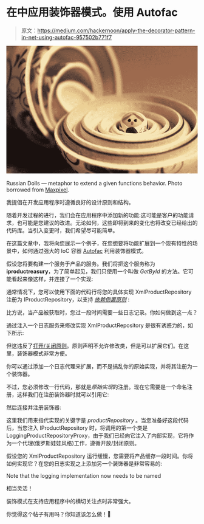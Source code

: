 # 在中应用装饰器模式。使用 Autofac

> 原文：<https://medium.com/hackernoon/apply-the-decorator-pattern-in-net-using-autofac-957502b771f7>

![](img/307b700bc493619b07bd76e4ab1afed3.png)

Russian Dolls — metaphor to extend a given functions behavior. Photo borrowed from [Maxpixel](http://maxpixel.freegreatpicture.com/Traditional-Russian-Toy-Russian-Doll-Russian-1090697).

我提倡在开发应用程序时遵循良好的设计原则和结构。

随着开发过程的进行，我们会在应用程序中添加新的功能:这可能是客户的功能请求，也可能是您建议的改进。无论如何，这些即将到来的变化也将改变已经给出的代码库。当引入变更时，我们希望尽可能简单。

在这篇文章中，我将向您展示一个例子，在您想要将功能扩展到一个现有特性的场景中，如何通过强大的 IoC 容器 [Autofac](https://autofac.org/) 利用装饰器模式。

假设您将要构建一个服务于产品的服务。我们将把这个服务称为**iproductreasury**，为了简单起见，我们只使用一个叫做 *GetById* 的方法。它可能看起来像这样，并连接了一个实现:

通常情况下，您可以使用下面的代码行将您的具体实现 XmlProductRepository 注册为 IProductRepository，以支持 [*依赖倒置原则*](https://en.wikipedia.org/wiki/Dependency_inversion_principle) :

比方说，当产品被获取时，您过一段时间需要一些日志记录。你如何做到这一点？

通过注入一个日志服务来修改实现 XmlProductRepository 是很有诱惑力的，如下所示:

但这违反了[打开/关闭原则](https://en.wikipedia.org/wiki/Open/closed_principle)。原则声明不允许修改类，但是可以扩展它们。在这里，装饰器模式非常方便。

你可以通过添加一个日志代理来扩展，而不是搞乱你的原始实现，并将其注册为一个装饰器。

不过，您必须修改一行代码，那就是*原始实现*的注册。现在它需要是一个命名注册，这样我们在注册装饰器时就可以引用它:

然后连接并注册装饰器:

这里我们用来指代实现的关键字是 *productRepository* 。当您准备好这段代码后，当您注入 IProductRepository 时，将调用的第一个类是 LoggingProductRepositoryProxy，由于我们已经向它注入了内部实现，它将作为一个代理(俄罗斯娃娃风格)工作，遵循开放/封闭原则。

假设您的 XmlProductRepository 运行缓慢，您需要将产品缓存一段时间。你将如何实现它？在您的日志实现之上添加另一个装饰器是非常容易的:

Note that the logging implementation now needs to be named

相当灵活！

装饰模式在支持应用程序中的横切关注点时非常强大。

你觉得这个帖子有用吗？你知道该怎么做！👏